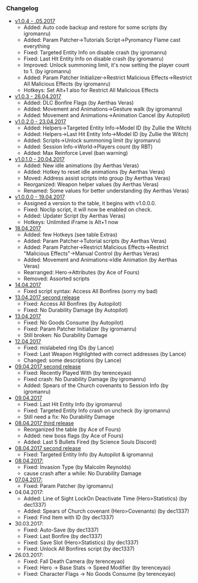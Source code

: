 ### Changelog

* [v1.0.4 - .05.2017]()
  * Added: Auto code backup and restore for some scripts (by igromanru)
  * Added: Param Patcher->Tutorials Script->Pyromancy Flame cast everything
  * Fixed: Targeted Entity Info on disable crash (by igromanru)
  * Fixed: Last Hit Entity Info on disable crash (by igromanru)
  * Improved: Unlock summoning limit, it's now setting the player count to 1. (by igromanru)
  * Added: Param Patcher Initializer->Restrict Malicious Effects->Restrict All Malicious Effects (by igromanru)
  * Hotkeys: Set Alt+1 also for Restrict All Malicious Effects
* [v1.0.3 - 26.04.2017](https://bitbucket.org/igromanru/dark-souls-iii-tables/downloads/DS3_Science-Souls_v1.0.3.zip)
  * Added: DLC Bonfire Flags (by Aerthas Veras)
  * Added: Movement and Animations->Gesture walk (by igromanru)
  * Added: Movement and Animations->Animation Cancel  (by Autopilot)
* [v1.0.2.0 - 23.04.2017](https://bitbucket.org/igromanru/dark-souls-iii-tables/downloads/DS3_Science-Souls_v1.0.2.0.zip)
  * Added: Helpers->Targeted Entity Info->Model ID (by Zullie the Witch)
  * Added: Helpers->Last Hit Entity Info->Model ID (by Zullie the Witch)
  * Added: Scripts->Unlock summoning limit (by igromanru)
  * Added: Session Info->World->Players count (by RBT)
  * Added: Max Reinforce Level (ban warning)
* [v1.0.1.0 - 20.04.2017](https://bitbucket.org/igromanru/dark-souls-iii-tables/downloads/DS3_Science-Souls_v1.0.1.0.zip)
  * Added: New idle animations (by Aerthas Veras)
  * Added: Hotkey to reset idle animations (by Aerthas Veras)
  * Moved: Address assist scripts into group (by Aerthas Veras)
  * Reorganized: Weapon helper values (by Aerthas Veras)
  * Renamed: Some values for better understanding (by Aerthas Veras)
* [v1.0.0.0 - 19.04.2017](https://bitbucket.org/igromanru/dark-souls-iii-tables/downloads/DS3_Science-Souls_v1.0.0.0%20.zip)
  * Assigned a version to the table, it begins with v1.0.0.0.
  * Fixed: Noclip script, it will now be enabled on check.
  * Added: Updater Script (by Aerthas Veras)
  * Hotkeys: Unlimited iFrame is Alt+1 now
* [18.04.2017](https://bitbucket.org/igromanru/dark-souls-iii-tables/downloads/DS3_Science-Souls_18-04-2017.zip)
  * Added: few Hotkeys (see table Extras)
  * Added: Param Patcher->Tutorial scripts (by Aerthas Veras)
  * Added: Param Patcher->Restrict Malicious Effects->Restrict "Malicious Effects"->Manual Control (by Aerthas Veras)
  * Added: Movement and Animations->Idle Animation  (by Aerthas Veras)
  * Rearranged: Hero->Attributes (by Ace of Fours)
  * Removed: Assorted scripts
* [14.04.2017](https://bitbucket.org/igromanru/dark-souls-iii-tables/downloads/DS3_Science-Souls_14-04-2017.zip)
  * Fixed script syntax: Access All Bonfires (sorry my bad)
* [13.04.2017 second release](https://bitbucket.org/igromanru/dark-souls-iii-tables/downloads/DS3_Science-Souls_13-04-2017_2.zip)
  * Fixed: Access All Bonfires (by Autopilot)
  * Fixed: No Durability Damage (by Autopilot)
* [13.04.2017](https://bitbucket.org/igromanru/dark-souls-iii-tables/downloads/DS3_Science-Souls_13-04-2017.zip)
  * Fixed: No Goods Consume (by Autopilot)
  * Fixed: Param Patcher Initializer (by igromanru)
  * Still broken: No Durability Damage
* [12.04.2017](https://bitbucket.org/igromanru/dark-souls-iii-tables/downloads/DS3_Science-Souls_12-04-2017.zip)
  * Fixed: mislabeled ring IDs (by Lance)
  * Fixed: Last Weapon Highlighted with correct addresses (by Lance)
  * Changed: some descriptions (by Lance)
* [09.04.2017 second release](https://bitbucket.org/igromanru/dark-souls-iii-tables/downloads/DS3_Science-Souls_09-04-2017_2.zip)
  * Fixed: Recently Played With (by terenceyao)
  * Fixed crash: No Durability Damage (by igromanru)
  * Added: Spears of the Church covenants to Session Info (by igromanru)  
* [09.04.2017](https://bitbucket.org/igromanru/dark-souls-iii-tables/downloads/DS3_Science-Souls_09-04-2017.zip)
  * Fixed: Last Hit Entity Info (by igromanru)
  * Fixed: Targeted Entity Info crash on uncheck (by igromanru)
  * Still need a fix: No Durability Damage
* [08.04.2017 third release](https://bitbucket.org/igromanru/dark-souls-iii-tables/downloads/DS3_Science-Souls_08-04-2017_3.zip)
  * Reorganized the table (by Ace of Fours)
  * Added: new boss flags (by Ace of Fours)
  * Added: Last 5 Bullets Fired (by Science Souls Discord)    
* [08.04.2017 second release](https://bitbucket.org/igromanru/dark-souls-iii-tables/downloads/DS3_Science-Souls_08.04.2017_2.zip)
  * Fixed: Targeted Entity Info (by Autopilot & igromanru)
* [08.04.2017:](https://bitbucket.org/igromanru/dark-souls-iii-tables/downloads/DS3_Science-Souls_08-04-2017.zip)
  * Fixed: Invasion Type (by Malcolm Reynolds)
  * cause crash after a while: No Durability Damage
* [07.04.2017:](https://bitbucket.org/igromanru/dark-souls-iii-tables/downloads/DS3_Science-Souls_07-04-2017.zip)
  * Fixed: Param Patcher (by igromanru)  
* 04.04.2017:  
  * Added: Line of Sight LockOn Deactivate Time (Hero>Statistics) (by dec1337)
  * Added: Spears of Church covenant (Hero>Covenants) (by dec1337)
  * Fixed: Find Item with ID (by dec1337)
* 30.03.2017:  
  * Fixed: Auto-Save (by dec1337)
  * Fixed: Last Bonfire (by dec1337)
  * Fixed: Save Slot (Hero>Statistics) (by dec1337)
  * Fixed: Unlock All Bonfires script (by dec1337)    
* 26.03.2017:  
  * Fixed: Fall Death Camera (by terenceyao)
  * Fixed: Hero -> Base Stats -> Speed Modifier (by terenceyao)
  * Fixed: Character Flags -> No Goods Consume (by terenceyao)
